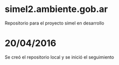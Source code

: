 # simel2.ambiente.gob.ar
Repositorio para el proyecto simel en desarrollo

# 20/04/2016
Se creó el repositorio local y se inició el seguimiento
